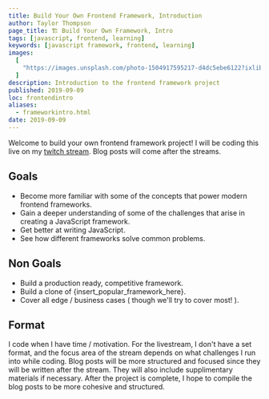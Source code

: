 ```yaml
---
title: Build Your Own Frontend Framework, Introduction
author: Taylor Thompson
page_title: 🏗️ Build Your Own Framework, Intro
tags: [javascript, frontend, learning]
keywords: [javascript framework, frontend, learning]
images:
  [
    "https://images.unsplash.com/photo-1504917595217-d4dc5ebe6122?ixlib=rb-1.2.1&ixid=eyJhcHBfaWQiOjEyMDd9&auto=format&fit=crop&w=1050&q=80",
  ]
description: Introduction to the frontend framework project
published: 2019-09-09
loc: frontendintro
aliases:
  - frameworkintro.html
date: 2019-09-09
---
```


Welcome to build your own frontend framework project! I will be coding this live on my [twitch stream](https://www.twitch.tv/slower_loris).
Blog posts will come after the streams.

## Goals

- Become more familiar with some of the concepts that power modern frontend frameworks.
- Gain a deeper understanding of some of the challenges that arise in creating a JavaScript framework.
- Get better at writing JavaScript.
- See how different frameworks solve common problems.

## Non Goals

- Build a production ready, competitive framework.
- Build a clone of {insert_popular_framework_here}.
- Cover all edge / business cases ( though we'll try to cover most! ).

## Format

I code when I have time / motivation. For the livestream, I don't have a set format, and the focus area of the stream depends on what challenges I run into while coding.
Blog posts will be more structured and focused since they will be written after the stream. They will also include supplimentary materials if necessary. After the project is complete,
I hope to compile the blog posts to be more cohesive and structured.
